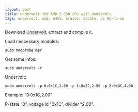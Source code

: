 ```yaml
---
layout: post
title: Undervolt the AMD E-350 CPU with Undervolt
tags: undervolt, amd, e350, brazos, zacate, cc by-nc-sa
---
```


Download [Undervolt](https://sourceforge.net/projects/undervolt/), extract and compile it.


Load neccessary modules:

```
sudo modprobe msr
```

Get some infos:

```
sudo undervolt -r
```

Undervolt:

```
sudo undervolt -p 0:0x1C,2.00 -p 1:0x2C,2.50 -p 2:0x3C,4.00
```

Example: “0:0x1C,2.00”

P-state “0”, voltage id “0x1C”, divider “2.00”.
